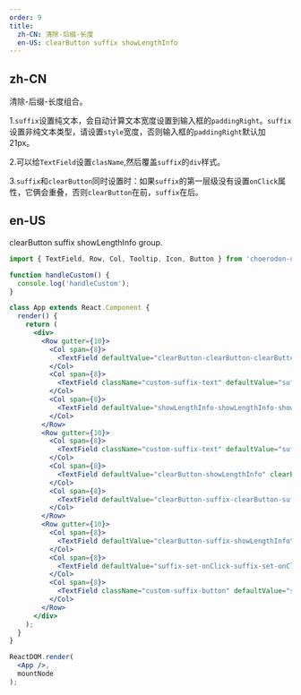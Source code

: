 ```yaml
---
order: 9
title:
  zh-CN: 清除-后缀-长度
  en-US: clearButton suffix showLengthInfo
---
```


## zh-CN

清除-后缀-长度组合。

1.`suffix`设置纯文本，会自动计算文本宽度设置到输入框的`paddingRight`。`suffix`设置非纯文本类型，请设置`style`宽度，否则输入框的`paddingRight`默认加 21px。

2.可以给`TextField`设置`clasName`,然后覆盖`suffix`的`div`样式。

3.`suffix`和`clearButton`同时设置时：如果`suffix`的第一层级没有设置`onClick`属性，它俩会重叠，否则`clearButton`在前，`suffix`在后。

## en-US

clearButton suffix showLengthInfo group.

````jsx
import { TextField, Row, Col, Tooltip, Icon, Button } from 'choerodon-ui/pro';

function handleCustom() {
  console.log('handleCustom');
}

class App extends React.Component {
  render() {
    return (
      <div>
        <Row gutter={10}>
          <Col span={8}>
            <TextField defaultValue="clearButton-clearButton-clearButton" clearButton />
          </Col>
          <Col span={8}>
            <TextField className="custom-suffix-text" defaultValue="suffix-suffix-suffix-suffix-suffix" suffix="文字后缀" />
          </Col>
          <Col span={8}>
            <TextField defaultValue="showLengthInfo-showLengthInfo-showLengthInfo" maxLength={50} showLengthInfo />
          </Col>
        </Row>
        <Row gutter={10}>
          <Col span={8}>
            <TextField className="custom-suffix-text" defaultValue="suffix-showLengthInfo-suffix-showLengthInfo" suffix={<span style={{ width: '0.56rem' }}>文字后缀</span>} maxLength={50} showLengthInfo />
          </Col>
          <Col span={8}>
            <TextField defaultValue="clearButton-showLengthInfo" clearButton maxLength={50} showLengthInfo />
          </Col>
          <Col span={8}>
            <TextField defaultValue="clearButton-suffix-clearButton-suffix" clearButton suffix={<Icon type="dehaze" />} />
          </Col>
        </Row>
        <Row gutter={10}>
          <Col span={8}>
            <TextField defaultValue="clearButton-suffix-showLengthInfo" clearButton suffix={<Icon type="dehaze" />} maxLength={50} showLengthInfo />
          </Col>
          <Col span={8}>
            <TextField defaultValue="suffix-set-onClick-suffix-set-onClick" clearButton suffix={<Icon type="dehaze" onClick={handleCustom} />} maxLength={50} showLengthInfo />
          </Col>
          <Col span={8}>
            <TextField className="custom-suffix-button" defaultValue="suffix-set-style-suffix-set-onClick" clearButton suffix={<Button style={{ width: '0.32rem', height: '0.28rem', padding: '0 0.02rem' }} onClick={handleCustom}>Click</Button>} />
          </Col>
        </Row>
      </div>
    );
  }
}

ReactDOM.render(
  <App />,
  mountNode
);
````

<style>
.custom-suffix-button label .c7n-pro-input-suffix {
  height: 0.28rem;
}
.custom-suffix-text label .c7n-pro-input-suffix {
  line-height: 0.2rem;
}
</style>
